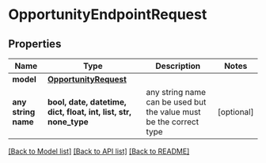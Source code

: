 # OpportunityEndpointRequest


## Properties
Name | Type | Description | Notes
------------ | ------------- | ------------- | -------------
**model** | [**OpportunityRequest**](OpportunityRequest.md) |  | 
**any string name** | **bool, date, datetime, dict, float, int, list, str, none_type** | any string name can be used but the value must be the correct type | [optional]

[[Back to Model list]](../README.md#documentation-for-models) [[Back to API list]](../README.md#documentation-for-api-endpoints) [[Back to README]](../README.md)


